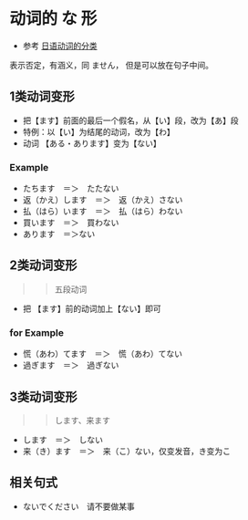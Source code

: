 # 动词的 な 形

* 参考 [日语动词的分类](classfication_of_verbs.md)

表示否定，有涵义，同 ません， 但是可以放在句子中间。

## 1类动词变形

* 把【ます】前面的最后一个假名，从【い】段，改为【あ】段
* 特例：以【い】为结尾的动词，改为【わ】
* 动词 【ある・あります】变为【ない】

### Example

* たちます　＝＞　たたない
* 返（かえ）します　＝＞　返（かえ）さない
* 払（はら）います　＝＞　払（はら）わない
* 買います　＝＞　買わない
* あります　＝＞ない

## 2类动词变形

>> 五段动词

* 把 【ます】前的动词加上【ない】即可

### for Example

* 慌（あわ）てます　＝＞　慌（あわ）てない
* 過ぎます　＝＞　過ぎない

## 3类动词变形

>> します、来ます

* します　＝＞　しない
* 来（き）ます　＝＞　来（こ）ない，仅变发音，き变为こ

## 相关句式

* ないでください　请不要做某事
